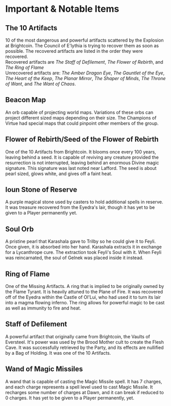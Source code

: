 # Important & Notable Items

## The 10 Artifacts

10 of the most dangerous and powerful artifacts scattered by the Explosion at Brightcoin. The Council of E'lythia is trying to recover them as soon as possible. The recovered artifacts are listed in the order they were recovered. <br>
Recovered artifacts are *The Staff of Defilement*, *The Flower of Rebirth*, and *The Ring of Flame*<br>
Unrecovered artifacts are: *The Amber Dragon Eye*, *The Gauntlet of the Eye*, *The Heart of the Keep*, *The Planar Mirror*, *The Shaper of Minds*, *The Throne of Want*, and *The Want of Chaos*. 

## Beacon Map

An orb capable of projecting world maps. Variations of these orbs can project different sized maps depending on their size. The Champions of Virtue had special maps that could pinpoint other members of the group.

## Flower of Rebirth/Seed of the Flower of Rebirth 

One of the 10 Artifacts from Brightcoin. It blooms once every 100 years, leaving behind a seed. It is capable of reviving any creature provided the resurrection is not interrupted, leaving behind an enormous Divine magic signature. This signature was last noted near Lafford. The seed is about pearl sized, glows white, and gives off a faint heat.

## Ioun Stone of Reserve

A purple magical stone used by casters to hold additional spells in reserve. It was treasure recovered from the Eyedra's lair, though it has yet to be given to a Player permanently yet.


## Soul Orb

A pristine pearl that Karashala gave to Trilby so he could give it to Feyli. Once given, it is absorbed into her hand. Karashala extracts it in exchange for a Lycanthrope cure. The extraction took Feyli's Soul with it. When Feyli was reincarnated, the soul of Gelnek was placed inside it instead.

## Ring of Flame

One of the Missing Artifacts. A ring that is implied to be originally owned by the Flame Tyrant. It is heavily attuned to the Plane of Fire. It was recovered off of the Eyedra within the Castle of Ol'Lui, who had used it to turn its lair into a magma flowing inferno. The ring allows for powerful magic to be cast as well as immunity to fire and heat.

## Staff of Defilement 

A powerful artifact that originally came from Brightcoin, the Vaults of Eversteel. It's power was used by the Brood Mother cult to create the Flesh Cave. It was successfully retrieved by the Party, and its effects are nullified by a Bag of Holding. It was one of the 10 Artifacts.

## Wand of Magic Missiles

A wand that is capable of casting the Magic Missile spell. It has 7 charges, and each charge represents a spell level used to cast Magic Missile. It recharges some number of charges at Dawn, and it can break if reduced to 0 charges. It has yet to be given to a Player permanently, yet.
